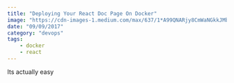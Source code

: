 ```yaml
---
title: "Deploying Your React Doc Page On Docker"
image: "https://cdn-images-1.medium.com/max/637/1*A99QNARjy8CmWaNGkkJMbA.jpeg"
date: "09/09/2017"
category: "devops"
tags:
    - docker
    - react
---
```


Its actually easy
